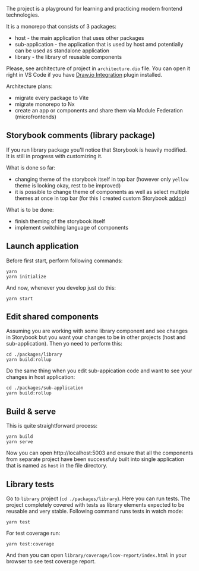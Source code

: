 The project is a playground for learning and practicing modern frontend technologies.

It is a monorepo that consists of 3 packages:

- host - the main application that uses other packages
- sub-application - the application that is used by host amd potentially can be used as standalone application
- library - the library of reusable components

Please, see architecture of project in `architecture.dio` file. You can open it right in VS Code if you have [Draw.io Integration](https://marketplace.visualstudio.com/items?itemName=hediet.vscode-drawio) plugin installed.

Architecture plans:

- migrate every package to Vite
- migrate monorepo to Nx
- create an app or components and share them via Module Federation (microfrontends)

## Storybook comments (library package)

If you run library package you'll notice that Storybook is heavily modified.\
It is still in progress with customizing it.

What is done so far:

- changing theme of the storybook itself in top bar (however only `yellow` theme is looking okay, rest to be improved)
- it is possible to change theme of components as well as select multiple themes at once in top bar (for this I created custom Storybook [addon](https://storybook.js.org/addons/storybook-addon-multiselect/))

What is to be done:

- finish theming of the storybook itself
- implement switching language of components

## Launch application

Before first start, perform following commands:

```
yarn
yarn initialize
```

And now, whenever you develop just do this:

```
yarn start
```

## Edit shared components

Assuming you are working with some library component and see changes in Storybook but you want your changes to be in other projects (host and sub-application). Then yo need to perform this:

```
cd ./packages/library
yarn build:rollup
```

Do the same thing when you edit sub-appication code and want to see your changes in host application:

```
cd ./packages/sub-application
yarn build:rollup
```

## Build & serve

This is quite straightforward process:

```
yarn build
yarn serve
```

Now you can open http://localhost:5003 and ensure that all the components from separate project have been successfuly built into single application that is named as `host` in the file directory.

## Library tests

Go to `library` project (`cd ./packages/library`). Here you can run tests. The project completely covered with tests as library elements expected to be reusable and very stable.
Following command runs tests in watch mode:

```
yarn test
```

For test coverage run:

```
yarn test:coverage
```

And then you can open `library/coverage/lcov-report/index.html` in your browser to see test coverage report.

